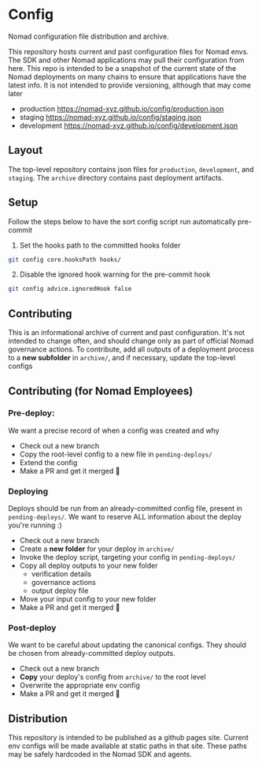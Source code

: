 # Config

Nomad configuration file distribution and archive.

This repository hosts current and past configuration files for Nomad envs. The
SDK and other Nomad applications may pull their configuration from here. This
repo is intended to be a snapshot of the current state of the Nomad deployments
on many chains to ensure that applications have the latest info. It is not
intended to provide versioning, although that may come later

- production https://nomad-xyz.github.io/config/production.json
- staging https://nomad-xyz.github.io/config/staging.json
- development https://nomad-xyz.github.io/config/development.json

## Layout

The top-level repository contains json files for `production`, `development`,
and `staging`. The `archive` directory contains past deployment artifacts.

## Setup

Follow the steps below to have the sort config script run automatically pre-commit

1. Set the hooks path to the committed hooks folder

```bash
git config core.hooksPath hooks/
```

2. Disable the ignored hook warning for the pre-commit hook

```bash
git config advice.ignoredHook false
```

## Contributing

This is an informational archive of current and past configuration. It's not
intended to change often, and should change only as part of official Nomad
governance actions. To contribute, add all outputs of a deployment process to a
**new subfolder** in `archive/`, and if necessary, update the top-level configs

## Contributing (for Nomad Employees)

### Pre-deploy:

We want a precise record of when a config was created and why

- Check out a new branch
- Copy the root-level config to a new file in `pending-deploys/`
- Extend the config
- Make a PR and get it merged 💪

### Deploying

Deploys should be run from an already-committed config file, present in
`pending-deploys/`. We want to reserve ALL information about the deploy you're
running :)

- Check out a new branch
- Create a **new folder** for your deploy in `archive/`
- Invoke the deploy script, targeting your config in `pending-deploys/`
- Copy all deploy outputs to your new folder
  - verification details
  - governance actions
  - output deploy file
- Move your input config to your new folder
- Make a PR and get it merged 💪

### Post-deploy

We want to be careful about updating the canonical configs. They should be
chosen from already-committed deploy outputs.

- Check out a new branch
- **Copy** your deploy's config from `archive/` to the root level
- Overwrite the appropriate env config
- Make a PR and get it merged 💪

## Distribution

This repository is intended to be published as a github pages site. Current env
configs will be made available at static paths in that site. These paths may be
safely hardcoded in the Nomad SDK and agents.
